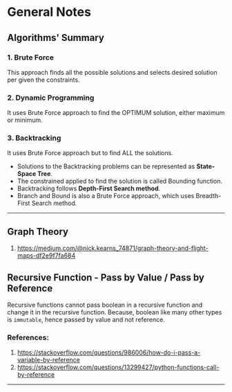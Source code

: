 # General Notes

## **Algorithms' Summary**
### **1. Brute Force**
This approach finds all the possible solutions and selects desired solution per given the constraints.

### **2. Dynamic Programming** 
It uses Brute Force approach to find the OPTIMUM solution, either maximum or minimum.

### **3. Backtracking** 
It uses Brute Force approach but to find ALL the solutions.
  - Solutions to the Backtracking problems can be represented as **State-Space Tree**.
  - The constrained applied to find the solution is called Bounding function.
  - Backtracking follows **Depth-First Search method**.
  - Branch and Bound is also a Brute Force approach, which uses Breadth-First Search method.
  
---
## Graph Theory
1. https://medium.com/@nick.kearns_74871/graph-theory-and-flight-maps-df2e9f7fa684

## Recursive Function - Pass by Value / Pass by Reference
Recursive functions cannot pass boolean in a recursive function and change it in the recursive function.
Because, boolean like many other types is `immutable`, hence passed by value and not reference.

### References:
1. https://stackoverflow.com/questions/986006/how-do-i-pass-a-variable-by-reference
2. https://stackoverflow.com/questions/13299427/python-functions-call-by-reference
---